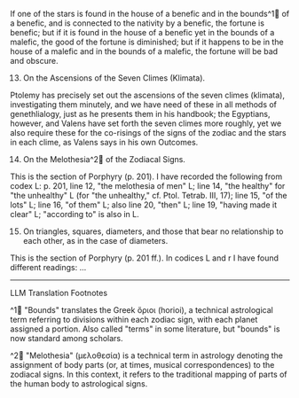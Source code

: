 If one of the stars is found in the house of a benefic and in the bounds^1🤖 of a benefic, and is connected to the nativity by a benefic, the fortune is benefic; but if it is found in the house of a benefic yet in the bounds of a malefic, the good of the fortune is diminished; but if it happens to be in the house of a malefic and in the bounds of a malefic, the fortune will be bad and obscure.

13. On the Ascensions of the Seven Climes (Klimata).

Ptolemy has precisely set out the ascensions of the seven climes (klimata), investigating them minutely, and we have need of these in all methods of genethlialogy, just as he presents them in his handbook; the Egyptians, however, and Valens have set forth the seven climes more roughly, yet we also require these for the co-risings of the signs of the zodiac and the stars in each clime, as Valens says in his own Outcomes.

14. On the Melothesia^2🤖 of the Zodiacal Signs.

This is the section of Porphyry (p. 201). I have recorded the following from codex L: p. 201, line 12, "the melothesia of men" L; line 14, "the healthy" for "the unhealthy" L (for "the unhealthy," cf. Ptol. Tetrab. III, 17); line 15, "of the lots" L; line 16, "of them" L; also line 20, "then" L; line 19, "having made it clear" L; "according to" is also in L.

15. On triangles, squares, diameters, and those that bear no relationship to each other, as in the case of diameters.

This is the section of Porphyry (p. 201 ff.). In codices L and r I have found different readings: ...

---

LLM Translation Footnotes

^1🤖 "Bounds" translates the Greek ὅριοι (horioi), a technical astrological term referring to divisions within each zodiac sign, with each planet assigned a portion. Also called "terms" in some literature, but "bounds" is now standard among scholars.

^2🤖 "Melothesia" (μελοθεσία) is a technical term in astrology denoting the assignment of body parts (or, at times, musical correspondences) to the zodiacal signs. In this context, it refers to the traditional mapping of parts of the human body to astrological signs.